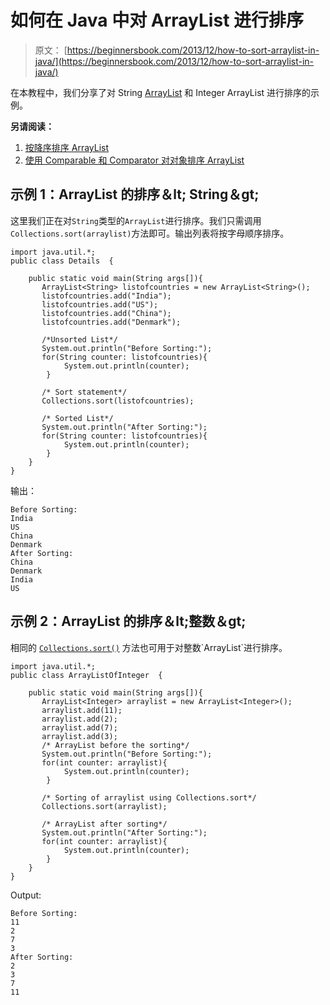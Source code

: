 # 如何在 Java 中对 ArrayList 进行排序

> 原文： [https://beginnersbook.com/2013/12/how-to-sort-arraylist-in-java/](https://beginnersbook.com/2013/12/how-to-sort-arraylist-in-java/)

在本教程中，我们分享了对 String [ArrayList](https://beginnersbook.com/2013/12/java-arraylist/) 和 Integer ArrayList 进行排序的示例。

**另请阅读：**

1.  [按降序排序 ArrayList](https://beginnersbook.com/2013/12/sort-arraylist-in-descending-order-in-java/)
2.  [使用 Comparable 和 Comparator 对对象排序 ArrayList](https://beginnersbook.com/2013/12/java-arraylist-of-object-sort-example-comparable-and-comparator/)

## 示例 1：ArrayList 的排序＆lt; String＆gt;

这里我们正在对`String`类型的`ArrayList`进行排序。我们只需调用`Collections.sort(arraylist)`方法即可。输出列表将按字母顺序排序。

```
import java.util.*;
public class Details  {

	public static void main(String args[]){
	   ArrayList<String> listofcountries = new ArrayList<String>();
	   listofcountries.add("India");
	   listofcountries.add("US");
	   listofcountries.add("China");
	   listofcountries.add("Denmark");

	   /*Unsorted List*/
	   System.out.println("Before Sorting:");
	   for(String counter: listofcountries){
			System.out.println(counter);
		}

	   /* Sort statement*/
	   Collections.sort(listofcountries);

	   /* Sorted List*/
	   System.out.println("After Sorting:");
	   for(String counter: listofcountries){
			System.out.println(counter);
		}
	}
}
```

输出：

```
Before Sorting:
India
US
China
Denmark
After Sorting:
China
Denmark
India
US
```

## 示例 2：ArrayList 的排序＆lt;整数＆gt;

相同的 [`Collections.sort()`](https://docs.oracle.com/javase/6/docs/api/java/util/Collections.html#sort(java.util.List)) 方法也可用于对整数`ArrayList`进行排序。

```
import java.util.*;
public class ArrayListOfInteger  {

	public static void main(String args[]){
	   ArrayList<Integer> arraylist = new ArrayList<Integer>();
	   arraylist.add(11);
	   arraylist.add(2);
	   arraylist.add(7);
	   arraylist.add(3);
	   /* ArrayList before the sorting*/
	   System.out.println("Before Sorting:");
	   for(int counter: arraylist){
			System.out.println(counter);
		}

	   /* Sorting of arraylist using Collections.sort*/
	   Collections.sort(arraylist);

	   /* ArrayList after sorting*/
	   System.out.println("After Sorting:");
	   for(int counter: arraylist){
			System.out.println(counter);
		}
	}
}
```

Output:

```
Before Sorting:
11
2
7
3
After Sorting:
2
3
7
11
```